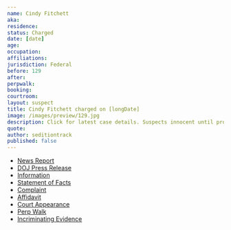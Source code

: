 ```yaml
---
name: Cindy Fitchett
aka:
residence: 
status: Charged
date: [date]
age: 
occupation:
affiliations:
jurisdiction: Federal
before: 129
after:
perpwalk:
booking: 
courtroom:
layout: suspect
title: Cindy Fitchett charged on [longDate]
image: /images/preview/129.jpg
description: Click for latest case details. Suspects innocent until proven guilty.
quote:
author: seditiontrack
published: false
---
```


- [News Report]()
- [DOJ Press Release]()
- [Information]()
- [Statement of Facts]()
- [Complaint]()
- [Affidavit]()
- [Court Appearance]()
- [Perp Walk]()
- [Incriminating Evidence]()
